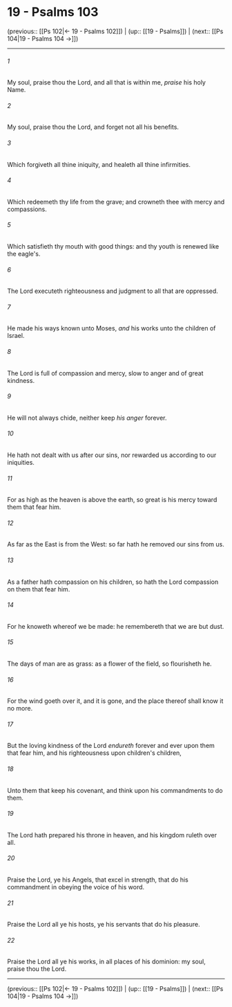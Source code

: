 # 19 - Psalms 103

(previous:: [[Ps 102|← 19 - Psalms 102]]) | (up:: [[19 - Psalms]]) | (next:: [[Ps 104|19 - Psalms 104 →]])

***


###### 1 
My soul, praise thou the Lord, and all that is within me, _praise_ his holy Name. 

###### 2 
My soul, praise thou the Lord, and forget not all his benefits. 

###### 3 
Which forgiveth all thine iniquity, and healeth all thine infirmities. 

###### 4 
Which redeemeth thy life from the grave; and crowneth thee with mercy and compassions. 

###### 5 
Which satisfieth thy mouth with good things: and thy youth is renewed like the eagle's. 

###### 6 
The Lord executeth righteousness and judgment to all that are oppressed. 

###### 7 
He made his ways known unto Moses, _and_ his works unto the children of Israel. 

###### 8 
The Lord is full of compassion and mercy, slow to anger and of great kindness. 

###### 9 
He will not always chide, neither keep _his anger_ forever. 

###### 10 
He hath not dealt with us after our sins, nor rewarded us according to our iniquities. 

###### 11 
For as high as the heaven is above the earth, so great is his mercy toward them that fear him. 

###### 12 
As far as the East is from the West: so far hath he removed our sins from us. 

###### 13 
As a father hath compassion on his children, so hath the Lord compassion on them that fear him. 

###### 14 
For he knoweth whereof we be made: he remembereth that we are but dust. 

###### 15 
The days of man are as grass: as a flower of the field, so flourisheth he. 

###### 16 
For the wind goeth over it, and it is gone, and the place thereof shall know it no more. 

###### 17 
But the loving kindness of the Lord _endureth_ forever and ever upon them that fear him, and his righteousness upon children's children, 

###### 18 
Unto them that keep his covenant, and think upon his commandments to do them. 

###### 19 
The Lord hath prepared his throne in heaven, and his kingdom ruleth over all. 

###### 20 
Praise the Lord, ye his Angels, that excel in strength, that do his commandment in obeying the voice of his word. 

###### 21 
Praise the Lord all ye his hosts, ye his servants that do his pleasure. 

###### 22 
Praise the Lord all ye his works, in all places of his dominion: my soul, praise thou the Lord.

***

(previous:: [[Ps 102|← 19 - Psalms 102]]) | (up:: [[19 - Psalms]]) | (next:: [[Ps 104|19 - Psalms 104 →]])
